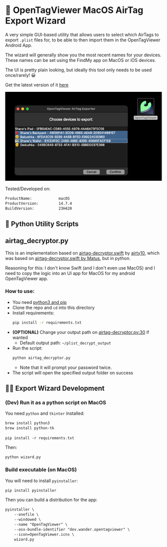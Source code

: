 # 🧙 OpenTagViewer MacOS AirTag Export Wizard

A very simple GUI-based utility that allows users to select which AirTags to export `.plist` files for, 
to be able to then import them in the OpenTagViewer Android App.

The wizard will generally show you the most recent names for your devices.
These names can be set using the FindMy app on MacOS or iOS devices.

The UI is pretty plain looking, but ideally this tool only needs to be used once/rarely! 😀

Get the latest version of it [here](https://github.com/parawanderer/OpenTagViewer/releases?q=macos-exporter&expanded=true)

![Preview of the OpenTagViewer Airtag Export Wizard runnig on MacOS 14](./assets/app_preview.png)



Tested/Developed on:
```
ProductName:            macOS
ProductVersion:         14.7.4
BuildVersion:           23H420
```

## 🔧 Python Utility Scripts


## airtag_decryptor.py

This is an implementation based on [airtag-decryptor.swift](https://gist.github.com/airy10/5205dc851fbd0715fcd7a5cdde25e7c8)
by [airty10](https://gist.github.com/airy10), which was based on [airtag-decryptor.swift by Matus](https://gist.github.com/YeapGuy/f473de53c2a4e8978bc63217359ca1e4),
but in python.

Reasoning for this: I don't know Swift (and I don't even use MacOS) and I need to copy the logic into an UI app for MacOS for my android OpenTagViewer app.

### How to use:

- You need [python3 and pip](https://packaging.python.org/en/latest/tutorials/installing-packages/)
- Clone the repo and `cd` into this directory
- Install requirements:
    ```bash
    pip install -r requirements.txt
    ```
- **(OPTIONAL)** Change your output path on [airtag-decryptor.py:30](https://github.com/parawanderer/OpenTagViewer/blob/main/scripts/airtag-decryptor.py#L30) if wanted
    - Default output path: `~/plist_decrypt_output`
- Run the script:
    ```bash
    python airtag_decryptor.py
    ```
    - Note that it will prompt your password twice.
- The script will open the specified output folder on success


## 🧑‍💻 Export Wizard Development

### (Dev) Run it as a python script on MacOS

You need `python` and `tkinter` installed:
```shell
brew install python3
brew install python-tk

pip install -r requirements.txt
```

Then:
```shell
python wizard.py
```

### Build executable (on MacOS)

You will need to install `pyinstaller`:

```shell
pip install pyinstaller
```

Then you can build a distribution for the app:

```shell
pyinstaller \
    --onefile \
    --windowed \
    --name "OpenTagViewer" \
    --osx-bundle-identifier "dev.wander.opentagviewer" \
    --icon=OpenTagViewer.icns \
    wizard.py
```

